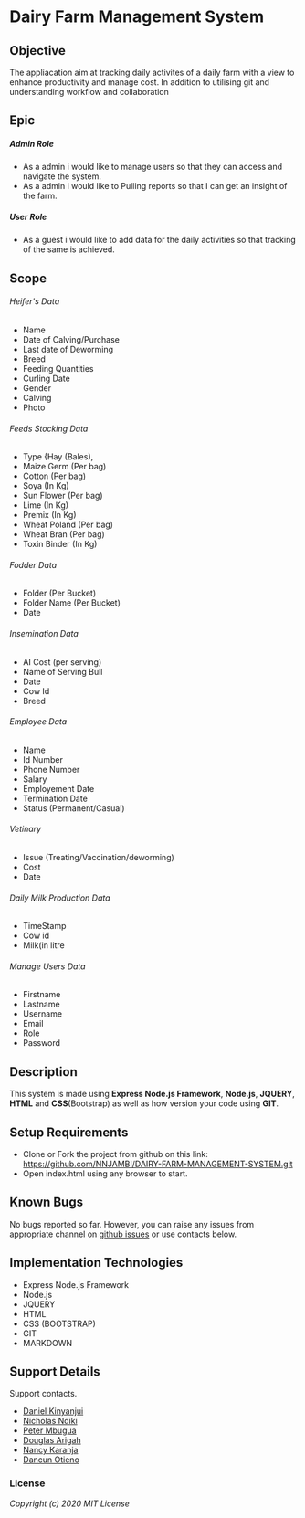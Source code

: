 # Dairy Farm Management System

## Objective
The appliacation aim at tracking daily activites of a daily farm with a view to enhance productivity and manage cost.
In addition to utilising git and understanding workflow and collaboration

## Epic
##### Admin Role
- As a admin i would like to manage users so that they can access and navigate the system.
- As a admin i would like to Pulling reports so that I can get an insight of the farm.

##### User Role
- As a guest i would like to add data for the daily activities so that tracking of the same is achieved.

## Scope
###### Heifer's Data
- Name
- Date of Calving/Purchase
- Last date of Deworming
- Breed
- Feeding Quantities
- Curling Date
- Gender
- Calving
- Photo

###### Feeds Stocking Data
- Type {Hay (Bales), 
- Maize Germ (Per bag)
- Cotton (Per bag)
- Soya (In Kg)
- Sun Flower (Per bag)
- Lime (In Kg)
- Premix (In Kg)
- Wheat Poland (Per bag)
- Wheat Bran (Per bag)
- Toxin Binder (In Kg)

###### Fodder Data
- Folder (Per Bucket)
- Folder Name (Per Bucket)
- Date

###### Insemination Data
- AI Cost (per serving)
- Name of Serving Bull
- Date
- Cow Id
- Breed

###### Employee Data
- Name
- Id Number
- Phone Number
- Salary
- Employement Date
- Termination Date
- Status (Permanent/Casual)

###### Vetinary
- Issue (Treating/Vaccination/deworming)
- Cost
- Date

###### Daily Milk Production Data
- TimeStamp
- Cow id
- Milk(in litre

###### Manage Users Data
- Firstname
- Lastname
- Username
- Email
- Role
- Password

## Description
This system is made using **Express Node.js Framework**, **Node.js**, **JQUERY**, **HTML** and **CSS**(Bootstrap) as well as how version your code using **GIT**.

## Setup Requirements
* Clone or Fork the project from github on this link: https://github.com/NNJAMBI/DAIRY-FARM-MANAGEMENT-SYSTEM.git 
* Open index.html using any browser to start.

## Known Bugs
No bugs reported so far. However, you can raise any issues from appropriate channel on [github issues](https://github.com/NNJAMBI/DAIRY-FARM-MANAGEMENT-SYSTEM/issues) or use contacts below.

## Implementation Technologies
* Express Node.js Framework
* Node.js
* JQUERY
* HTML
* CSS (BOOTSTRAP)
* GIT
* MARKDOWN

## Support Details
Support contacts.
* [Daniel Kinyanjui](https://github.com/danjoki/)
* [Nicholas Ndiki](https://github.com/NdiklasTheCoder/)
* [Peter Mbugua](https://github.com/mbuguap928/)
* [Douglas Arigah](https://github.com/darigah/)
* [Nancy Karanja](https://github.com/nnjambi/)
* [Dancun Otieno](https://github.com/Duncankenji/)

### License
_Copyright (c) 2020 MIT License_